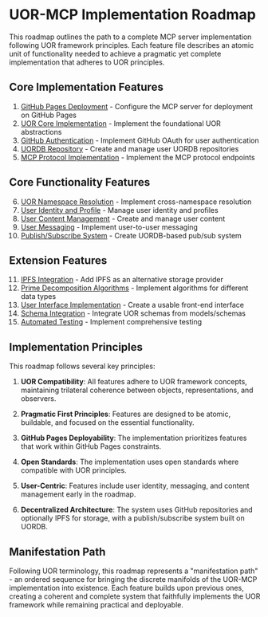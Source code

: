 # UOR-MCP Implementation Roadmap

This roadmap outlines the path to a complete MCP server implementation following UOR framework principles. Each feature file describes an atomic unit of functionality needed to achieve a pragmatic yet complete implementation that adheres to UOR principles.

## Core Implementation Features

1. [GitHub Pages Deployment](./01-github-pages-deployment.feature) - Configure the MCP server for deployment on GitHub Pages
2. [UOR Core Implementation](./02-uor-core-implementation.feature) - Implement the foundational UOR abstractions
3. [GitHub Authentication](./03-github-authentication.feature) - Implement GitHub OAuth for user authentication
4. [UORDB Repository](./04-uordb-repository.feature) - Create and manage user UORDB repositories
5. [MCP Protocol Implementation](./05-mcp-protocol-implementation.feature) - Implement the MCP protocol endpoints

## Core Functionality Features

6. [UOR Namespace Resolution](./06-uor-namespace-resolution.feature) - Implement cross-namespace resolution
7. [User Identity and Profile](./07-user-identity-profile.feature) - Manage user identity and profiles
8. [User Content Management](./08-user-content-management.feature) - Create and manage user content
9. [User Messaging](./09-user-messaging.feature) - Implement user-to-user messaging
10. [Publish/Subscribe System](./10-publish-subscribe-system.feature) - Create UORDB-based pub/sub system

## Extension Features

11. [IPFS Integration](./11-ipfs-integration.feature) - Add IPFS as an alternative storage provider
12. [Prime Decomposition Algorithms](./12-prime-decomposition-algorithms.feature) - Implement algorithms for different data types
13. [User Interface Implementation](./13-user-interface-implementation.feature) - Create a usable front-end interface
14. [Schema Integration](./14-schema-integration.feature) - Integrate UOR schemas from models/schemas
15. [Automated Testing](./15-automated-testing.feature) - Implement comprehensive testing

## Implementation Principles

This roadmap follows several key principles:

1. **UOR Compatibility**: All features adhere to UOR framework concepts, maintaining trilateral coherence between objects, representations, and observers.

2. **Pragmatic First Principles**: Features are designed to be atomic, buildable, and focused on the essential functionality.

3. **GitHub Pages Deployability**: The implementation prioritizes features that work within GitHub Pages constraints.

4. **Open Standards**: The implementation uses open standards where compatible with UOR principles.

5. **User-Centric**: Features include user identity, messaging, and content management early in the roadmap.

6. **Decentralized Architecture**: The system uses GitHub repositories and optionally IPFS for storage, with a publish/subscribe system built on UORDB.

## Manifestation Path

Following UOR terminology, this roadmap represents a "manifestation path" - an ordered sequence for bringing the discrete manifolds of the UOR-MCP implementation into existence. Each feature builds upon previous ones, creating a coherent and complete system that faithfully implements the UOR framework while remaining practical and deployable.